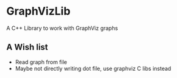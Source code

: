 # GraphVizLib
A C++ Library to work with GraphViz graphs

## A Wish list
 - Read graph from file
 - Maybe not directly writing dot file, use graphviz C libs instead
 